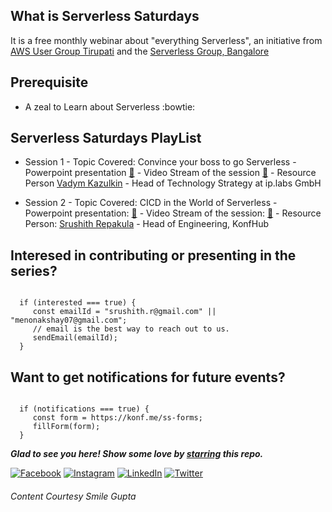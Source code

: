 ## What is Serverless Saturdays

It is a free monthly webinar about "everything Serverless", an initiative from [AWS User Group Tirupati](https://www.meetup.com/aws-user-group-tirupati) and the [Serverless Group, Bangalore](https://www.meetup.com/Serverless-Bangalore)


## Prerequisite
 - A zeal to Learn about Serverless :bowtie:

##  Serverless Saturdays PlayList

- Session 1
      - Topic Covered: Convince your boss to go Serverless
      - Powerpoint presentation [:floppy_disk:](https://www.slideshare.net/VadymKazulkin/convince-your-boss-to-go-serverless-at-aws-user-group-tirupathi-and-serverless-bangalore-meetup)
      - Video Stream of the session [:movie_camera:](https://www.youtube.com/watch?v=yzut-TDCqmk)
      - Resource Person [Vadym Kazulkin](https://twitter.com/VKazulkin) - Head of Technology Strategy at ip.labs GmbH


- Session 2
      - Topic Covered: CICD in the World of Serverless
      - Powerpoint presentation: [:floppy_disk:](https://www.slideshare.net/SrushithR/cicd-in-the-world-of-serverless-243556208)
      - Video Stream of the session: [:movie_camera:](https://www.youtube.com/watch?v=yzut-TDCqmk)
      - Resource Person: [Srushith Repakula](https://twitter.com/SrushithR) - Head of Engineering, KonfHub

      


## Interesed in contributing or presenting in the series?

```

  if (interested === true) {
     const emailId = "srushith.r@gmail.com" || "menonakshay07@gmail.com";
     // email is the best way to reach out to us.
     sendEmail(emailId);
  }

```

## Want to get notifications for future events?

```

  if (notifications === true) {
     const form = https://konf.me/ss-forms;
     fillForm(form);
  }

```

***Glad to see you here! Show some love by [starring](https://github.com/smilegupta/https://github.com/smilegupta/Serverless-Saturdays) this repo.***

[![Facebook](https://img.shields.io/static/v1.svg?label=follow&message=@smileguptaaa&color=grey&logo=facebook&style=flat&logoColor=white&colorA=blue)](https://www.facebook.com/smileguptaaa)  [![Instagram](https://img.shields.io/static/v1.svg?label=follow&message=@smileguptaaa&color=grey&logo=instagram&style=flat&logoColor=white&colorA=blue)](https://www.instagram.com/smileguptaaa/) [![LinkedIn](https://img.shields.io/static/v1.svg?label=connect&message=@smilegupta&color=grey&logo=linkedin&style=flat&logoColor=white&colorA=blue)](https://www.linkedin.com/in/smilegupta/) [![Twitter](https://img.shields.io/static/v1.svg?label=connect&message=@smileguptaaa&color=grey&logo=twitter&style=flat&logoColor=white&colorA=blue)](https://twitter.com/smileguptaaa)


###### Content Courtesy Smile Gupta


